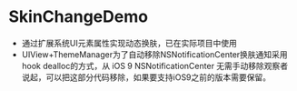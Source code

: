 # SkinChangeDemo
* 通过扩展系统UI元素属性实现动态换肤，已在实际项目中使用
* UIView+ThemeManager为了自动移除NSNotificationCenter换肤通知采用hook dealloc的方式，从 iOS 9 NSNotificationCenter 无需手动移除观察者说起，可以把这部分代码移除，如果要支持iOS9之前的版本需要保留。

